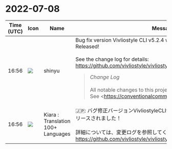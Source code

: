 # 2022-07-08

|Time (UTC)|Icon|Name|Message|
|---|---|---|---|
|16:56|![](https://avatars.slack-edge.com/2018-04-27/354445776386_e258f5ed5ba887b08668_72.jpg)|shinyu|Bug fix version Vivliostyle CLI v5.2.4 with Vivliostyle.js v2.15.8 Released!<br><br>See the change log for details:<br><https://github.com/vivliostyle/vivliostyle.js/blob/master/CHANGELOG.md><br><blockquote>*Change Log*<br><br>All notable changes to this project will be documented in this file.  <br>See <https://conventionalcommits.org|Conventional Commits> for commit guidelines.<br><br>*<https://github.com/vivliostyle/vivliostyle.js/compare/v2.15.7...v2.15.8|2.15.8> (2022-07-08)*<br>*Bug Fixes*<br><br>• Bleed not working when bleed is specified but marks and crop-offset are unspecified (<https://github.com/vivliostyle/vivliostyle.js/commit/7af167acb684f64323738767fc4340db9307e301|7af167a>), closes <https://github.com/vivliostyle/vivliostyle.js/issues/948|#948><br>• Bottom border at page bottom edge disappeared on printing via Vivliostyle CLI v5.2.3 (<https://github.com/vivliostyle/vivliostyle.js/commit/e1b17ce5735da083cf9255f5d85d6768492d39a2|e1b17ce>), closes <https://github.com/vivliostyle/vivliostyle.js/issues/947|#947><br>• Error: Negative or zero page area size (<https://github.com/vivliostyle/vivliostyle.js/commit/52292dd2cbf506cbca5c79d30b6da2904d87928c|52292dd>), closes <https://github.com/vivliostyle/vivliostyle.js/issues/951|#951><br><br>*<https://github.com/vivliostyle/vivliostyle.js/compare/v2.15.6...v2.15.7|2.15.7> (2022-07-04)*<br>*Bug Fixes*<br><br>• float:left/right positioning broken on printing via Vivliostyle CLI v5.2.1 (<https://github.com/vivliostyle/vivliostyle.js/commit/b7cca0d65f8b9673de46723e30f0d79738bc7a3e|b7cca0d>), closes <https://github.com/vivliostyle/vivliostyle.js/issues/945|#945><br><br>*<https://github.com/vivliostyle/vivliostyle.js/compare/v2.15.5...v2.15.6|2.15.6> (2022-07-03)*<br>*Bug Fixes*<br><br>• Error handling of negative or zero page area size that causes endless page generation loop (<https://github.com/vivliostyle/vivliostyle.js/commit/55324495ba233aec3be289b88af31aa7cdd0a6b6|5532449>), closes <https://github.com/vivliostyle/vivliostyle.js/issues/941|#941><br>• Remove workaround for Chromium legacy layout engine (<https://github.com/vivliostyle/vivliostyle.js/commit/0dc02f633e42003b63c97e603f672d04ffa3e581|0dc02f6>), closes <https://github.com/1121942/issues/c79|1121942#c79><br><br>*<https://github.com/vivliostyle/vivliostyle.js/compare/v2.15.4...v2.15.5|2.15.5> (2022-06-12)*<br>*Bug Fixes*<br><br>• Layout problem with Chrome&gt;=102 (<https://github.com/vivliostyle/vivliostyle.js/commit/b9d3d1f16f624581ab6f81c3d52fd0f2e8954851|b9d3d1f>), closes <https://github.com/vivliostyle/vivliostyle.js/issues/896|#896><br><br>*<https://github.com/vivliostyle/vivliostyle.js/compare/v2.15.3...v2.15.4|2.15.4> (2022-06-01)*<br>*Bug Fixes*<br><br>• White line left on the page bottom in output PDF (<https://github.com/vivliostyle/vivliostyle.js/commit/4ed4a4756658d9cf4cb796a158b591f314953c28|4ed4a47>), closes <https://github.com/vivliostyle/vivliostyle.js/issues/936|#936> <https://github.com/vivliostyle/vivliostyle.js/issues/934|#934><br><br>*<https://github.com/vivliostyle/vivliostyle.js/compare/v2.15.2...v2.15.3|2.15.3> (2022-05-29)*<br>*Bug Fixes*<br><br>• break-after:avoid on heading not honored when float exists after the heading (<https://github.com/vivliostyle/vivliostyle.js/commit/d1ec6cef82c1f3935216a31ec008e78d7fc8c9b3|d1ec6ce>), closes <https://github.com/vivliostyle/vivliostyle.js/issues/904|#904><br>• Error F_TASK_NOT_TOP_FRAME occurs when resizing and reformatting pages (<https://github.com/vivliostyle/vivliostyle.js/commit/01ea3d3ebf42f19ac8bf5ca4447297858eb06c6f|01ea3d3>), closes <https://github.com/vivliostyle/vivliostyle.js/issues/742|#742><br>• page content missing in PDF output when bleed is specified without marks (<https://github.com/vivliostyle/vivliostyle.js/commit/6fcae7c048c54d6001b9bd9ce9089e2dcb80d987|6fcae7c>), closes <https://github.com/vivliostyle/vivliostyle.js/issues/929|#929><br><br>*<https://github.com/vivliostyle/vivliostyle.js/compare/v2.15.1...v2.15.2|2.15.2> (2022-05-22)*<br>*Bug Fixes*<br><br>• first-letter pseudo element with float disappears when page break occurs in the parent paragraph (<https://github.com/vivliostyle/vivliostyle.js/commit/99e9001bf04006623c0a70b8cfed4864b3bd0daa|99e9001>), closes <https://github.com/vivliostyle/vivliostyle.js/issues/923|#923><br>• Flexbox layout broken due to text-spacing side-effect (<https://github.com/vivliostyle/vivliostyle.js/commit/0c070caa14c8db0e79cdf28fdc535ddb7e33864f|0c070ca>), closes <https://github.com/vivliostyle/vivliostyle.js/issues/926|#926><br>• hanging-punctuation/text-spacing not working correctly when a ruby element is adjacent (<https://github.com/vivliostyle/vivliostyle.js/commit/71a95f9438f4a739564f950aaddaa2a83f536cf6|71a95f9>)<br>• showTOC() takes a long time on large HTML document (<https://github.com/vivliostyle/vivliostyle.js/commit/ad50fe9bcf95ae3fb3353083b8c807711f5fa95c|ad50fe9>), closes <https://github.com/vivliostyle/vivliostyle.js/issues/924|#924><br>• SyntaxError ':not(:not(script, link, style) ~ *)' is not a valid selector in slightly older browsers (<https://github.com/vivliostyle/vivliostyle.js/commit/3389ee45a68847c3ab1da77ab9f27304c3933889|3389ee4>), closes <https://github.com/vivliostyle/vivliostyle.js/issues/919|#919><br>• wrong hanging-punctuation on half-width ideographic comma/fullstop (<https://github.com/vivliostyle/vivliostyle.js/commit/8bbe42051078906ca611ee9f313643caab86f4f2|8bbe420>), closes <https://github.com/vivliostyle/vivliostyle.js/issues/909|#909><br><br>*<https://github.com/vivliostyle/vivliostyle.js/compare/v2.15.0...v2.15.1|2.15.1> (2022-05-06)*<br>*Bug Fixes*<br><br>• output page size slightly bigger than the specified (<https://github.com/vivliostyle/vivliostyle.js/commit/ed7059d7df78524ed0cade98abc7f245160311bc|ed7059d>)<br><br>*<https://github.com/vivliostyle/vivliostyle.js/compare/v2.14.6...v2.15.0|2.15.0> (2022-05-05)*<br>*Bug Fixes*<br><br>• crop marks color should not be C0 M0 Y0 K100 when converted to CMYK (<https://github.com/vivliostyle/vivliostyle.js/commit/d9386da94a4a9968418b4b1f93ed81de69e9bece|d9386da>), closes <https://github.com/vivliostyle/vivliostyle.js/issues/910|#910><br>• text-spacing causes text accessibility problem in output PDF (<https://github.com/vivliostyle/vivliostyle.js/commit/5eb4f70f0918638adcf76577bca6a1272063a05a|5eb4f70>), closes <https://github.com/vivliostyle/vivliostyle.js/issues/908|#908><br><br>*Features*<br><br>• Add crop-offset property for at-page rule (<https://github.com/vivliostyle/vivliostyle.js/commit/4b8e3280f6d5435cbd5b8d7c19b9d98f28a81d92|4b8e328>), closes <https://github.com/vivliostyle/vivliostyle.js/issues/913|#913><br>• Support printing mixed page sizes (<https://github.com/vivliostyle/vivliostyle.js/commit/76d1ed2c6f6d34c321edcefb534a28fb0728555a|76d1ed2>), closes <https://github.com/vivliostyle/vivliostyle.js/issues/751|#751><br><br>*<https://github.com/vivliostyle/vivliostyle.js/compare/v2.14.5...v2.14.6|2.14.6> (2022-04-18)*<br>*Bug Fixes*<br><br>• Fallback page size not applied on HeadlessChrome on Linux or Windows (<https://github.com/vivliostyle/vivliostyle.js/commit/c57c5d62feeab35fa2b6c1366e21872633fbfdfa|c57c5d6>), closes <https://github.com/vivliostyle/vivliostyle.js/issues/905|#905><br>• Page float displayed unexpectedly in earlier page when target-counter is used (<https://github.com/vivliostyle/vivliostyle.js/commit/82fde782f8bf5b4d8213cd7d0db2ec509dc690dc|82fde78>), closes <https://github.com/vivliostyle/vivliostyle.js/issues/681|#681><br>• TypeError: Cannot read properties of null (<https://github.com/vivliostyle/vivliostyle.js/commit/7db46f5a5f0415c516d0586b38203688e99f0611|7db46f5>)<br>• Web fonts (with JavaScript) not enabled when used in the middle of large HTML file (<https://github.com/vivliostyle/vivliostyle.js/commit/3ba416020bbf5a12cbd1d66472aae8c258d71d9c|3ba4160>), closes <https://github.com/vivliostyle/vivliostyle.js/issues/901|#901><br><br>*<https://github.com/vivliostyle/vivliostyle.js/compare/v2.14.4...v2.14.5|2.14.5> (2022-04-11)*<br>*Bug Fixes*<br><br>• hanging-punctuation caused wrong text hanging on Safari/WebKit (<https://github.com/vivliostyle/vivliostyle.js/commit/49e278b70dad7660ef60b5805d704f0225190fa1|49e278b>), closes <https://github.com/vivliostyle/vivliostyle.js/issues/894|#894><br>• text-spacing caused wrong page break (<https://github.com/vivliostyle/vivliostyle.js/commit/a17e775f2cb52ca0a10e0ab7bbd2a0ff2cace9f8…</blockquote>|
|16:56|![](https://avatars.slack-edge.com/2021-08-02/2324149410423_2aa7423c4133ecb9f168_72.png)|Kiara : Translation 100+ Languages|🇯🇵: バグ修正バージョンVivliostyleCLIv5.2.4とVivliostyle.jsv2.15.8がリリースされました！<br><br>詳細については、変更ログを参照してください。<br><https://github.com/vivliostyle/vivliostyle.js/blob/master/CHANGELOG.md>|
